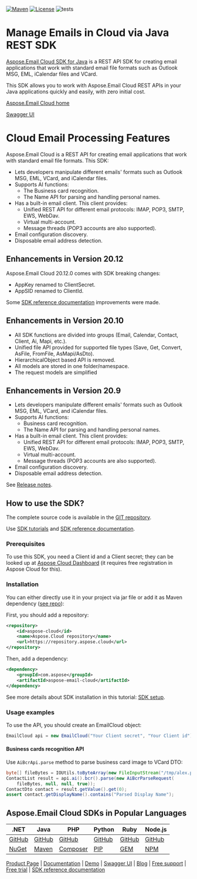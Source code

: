 [![Maven](https://img.shields.io/maven-metadata/v?metadataUrl=https%3A%2F%2Frepository.aspose.cloud%2Frepo%2Fcom%2Faspose%2Faspose-email-cloud%2Fmaven-metadata.xml)](https://repository.aspose.cloud/repo/com/aspose/aspose-email-cloud/) [![License](https://img.shields.io/github/license/aspose-email-cloud/aspose-email-cloud-java)](https://repository.aspose.cloud/repo/com/aspose/aspose-email-cloud/) ![tests](https://github.com/aspose-email-cloud/aspose-email-cloud-java/workflows/tests/badge.svg)

# Manage Emails in Cloud via Java REST SDK

[Aspose.Email Cloud SDK for Java](https://products.aspose.cloud/email/java) is a REST API SDK for creating email applications that work with standard email file formats such as Outlook MSG, EML, iCalendar files and VCard.

This SDK allows you to work with Aspose.Email Cloud REST APIs in your Java applications quickly and easily, with zero initial cost.

[Aspose.Email Cloud home](https://products.aspose.cloud/email/family)  

[Swagger UI](https://apireference.aspose.cloud/email/)  

# Cloud Email Processing Features
Aspose.Email Cloud is a REST API for creating email applications that work with standard email file formats. This SDK:
- Lets developers manipulate different emails' formats such as Outlook MSG, EML, VCard, and iCalendar files.
- Supports AI functions:
    - The Business card recognition.
    - The Name API for parsing and handling personal names.
- Has a built-in email client. This client provides:
    - Unified REST API for different email protocols: IMAP, POP3, SMTP, EWS, WebDav.
    - Virtual multi-account.
    - Message threads (POP3 accounts are also supported).
- Email configuration discovery.
- Disposable email address detection.

## Enhancements in Version 20.12

Aspose.Email Cloud 20.12.0 comes with SDK breaking changes:
- AppKey renamed to ClientSecret.
- AppSID renamed to ClientId.

Some [SDK reference documentation](https://docs.aspose.cloud/email/reference-api/) improvements were made.

## Enhancements in Version 20.10

- All SDK functions are divided into groups (Email, Calendar, Contact, Client, Ai, Mapi, etc.).
- Unified file API provided for supported file types (Save, Get, Convert, AsFile, FromFile, AsMapi/AsDto).
- HierarchicalObject based API is removed.
- All models are stored in one folder/namespace.
- The request models are simplified

## Enhancements in Version 20.9
- Lets developers manipulate different emails' formats such as Outlook MSG, EML, VCard, and iCalendar files.
- Supports AI functions:
  - Business card recognition.
  - The Name API for parsing and handling personal names.
- Has a built-in email client. This client provides:
  - Unified REST API for different email protocols: IMAP, POP3, SMTP, EWS, WebDav.
  - Virtual multi-account.
  - Message threads (POP3 accounts are also supported).
- Email configuration discovery.
- Disposable email address detection.


See [Release notes](https://docs.aspose.cloud/email/release-notes/).

## How to use the SDK?
The complete source code is available in the [GIT repository](https://github.com/aspose-email-cloud/aspose-email-cloud-java/tree/master/src/main/java/com/aspose/email/cloud/sdk).

Use [SDK tutorials](https://docs.aspose.cloud/email/sdk-tutorials/) and [SDK reference documentation](https://docs.aspose.cloud/email/reference-api/).

### Prerequisites
To use this SDK, you need a Client id and a Client secret; they can be looked up at [Aspose Cloud Dashboard](https://dashboard.aspose.cloud/#/apps) (it requires free registration in Aspose Cloud for this).

### Installation
You can either directly use it in your project via jar file or add it as Maven dependency ([see repo](https://repository.aspose.cloud/repo/com/aspose/aspose-email-cloud/)):

First, you should add a repository:
```xml
<repository>
    <id>aspose-cloud</id>
    <name>Aspose.Cloud repository</name>
    <url>https://repository.aspose.cloud</url>
</repository>
```
Then, add a dependency:
```xml
<dependency>
    <groupId>com.aspose</groupId>
    <artifactId>aspose-email-cloud</artifactId>
</dependency>
```

See more details about SDK installation in this tutorial: [SDK setup](https://docs.aspose.cloud/email/sdk-setup/).

### Usage examples
To use the API, you should create an EmailCloud object:
```java
EmailCloud api = new EmailCloud("Your Client secret", "Your Client id");
```

#### Business cards recognition API
Use `AiBcrApi.parse` method to parse business card image to VCard DTO:

```java
byte[] fileBytes = IOUtils.toByteArray(new FileInputStream("/tmp/alex.png"));
ContactList result = api.ai().bcr().parse(new AiBcrParseRequest(
    fileBytes, null, null, true));
ContactDto contact = result.getValue().get(0);
assert contact.getDisplayName().contains("Parsed Display Name");
```

## Aspose.Email Cloud SDKs in Popular Languages

| .NET | Java | PHP | Python | Ruby | Node.js |
|---|---|---|---|---|---|
| [GitHub](https://github.com/aspose-email-cloud/aspose-email-cloud-dotnet) | [GitHub](https://github.com/aspose-email-cloud/aspose-email-cloud-java) | [GitHub](https://github.com/aspose-email-cloud/aspose-email-cloud-php) | [GitHub](https://github.com/aspose-email-cloud/aspose-email-cloud-python) | [GitHub](https://github.com/aspose-email-cloud/aspose-email-cloud-ruby)  | [GitHub](https://github.com/aspose-email-cloud/aspose-email-cloud-node) | [GitHub](https://github.com/aspose-email-cloud/aspose-email-cloud-android) | [GitHub](https://github.com/aspose-email-cloud/aspose-email-cloud-swift)|[GitHub](https://github.com/aspose-email-cloud/aspose-email-cloud-dart) |[GitHub](https://github.com/aspose-email-cloud/aspose-email-cloud-go) |
| [NuGet](https://www.nuget.org/packages/Aspose.Email-Cloud/) | [Maven](https://repository.aspose.cloud/webapp/#/artifacts/browse/tree/General/repo/com/aspose/aspose-email-cloud) | [Composer](https://packagist.org/packages/aspose/aspose-email-cloud) | [PIP](https://pypi.org/project/aspose.email-cloud/) | [GEM](https://rubygems.org/gems/aspose_email_cloud)  | [NPM](https://www.npmjs.com/package/@asposecloud/aspose-email-cloud) |

[Product Page](https://products.aspose.cloud/email/java) | [Documentation](https://docs.aspose.cloud/email/) | [Demo](https://products.aspose.app/email/family) | [Swagger UI](https://apireference.aspose.cloud/email/) | [Blog](https://blog.aspose.cloud/category/email/) | [Free support](https://forum.aspose.cloud/c/email) | [Free trial](https://dashboard.aspose.cloud/#/apps) | [SDK reference documentation](https://docs.aspose.cloud/email/reference-api)
